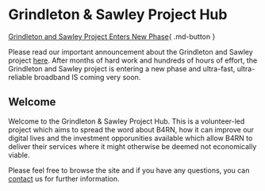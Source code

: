 # Grindleton & Sawley Project Hub

[Grindleton and Sawley Project Enters New Phase](news/posts/4.md){ .md-button }

Please read our important announcement about the Grindleton and Sawley project [here](news/posts/4.md). After months of hard work and hundreds of hours of effort, the Grindleton and Sawley project is entering a new phase and ultra-fast, ultra-reliable broadband IS coming very soon.

## Welcome
Welcome to the Grindleton & Sawley Project Hub. This is a volunteer-led project which aims to spread the word about B4RN, how it can improve our digital lives and the investment opporunities available which allow B4RN to deliver their services where it might otherwise be deemed not economically viable. 

Please feel free to browse the site and if you have any questions, you can [contact](contact.md) us for further information.
